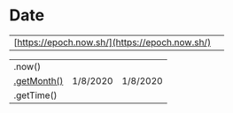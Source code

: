 # Date

|  |  |
| :--- | :--- |
| [https://epoch.now.sh/](https://epoch.now.sh/) |  |

|  |  |  |
| :--- | :--- | :--- |
| .now\(\) |  |  |
| [.getMonth\(\)](https://gomakethings.com/getting-formatted-months-with-vanilla-js/) | 1/8/2020 | 1/8/2020 |
| .getTime\(\) |  |  |

